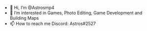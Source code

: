 - 👋 Hi, I’m @Astrosmp4
- 👀 I’m interested in Games, Photo Editing, Game Development and Building Maps
- 📫 How to reach me Discord: Astros#2527
